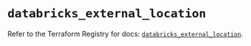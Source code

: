 # `databricks_external_location`

Refer to the Terraform Registry for docs: [`databricks_external_location`](https://registry.terraform.io/providers/databricks/databricks/1.39.0/docs/resources/external_location).
